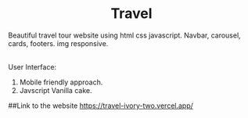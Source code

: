 <h1 align="center">Travel
</h1>
Beautiful travel tour website using html css javascript. Navbar, carousel, cards, footers. img responsive.


<br>User Interface: <br>
1. Mobile friendly approach.
2. Javscript Vanilla cake.

##Link to the website 
https://travel-ivory-two.vercel.app/

